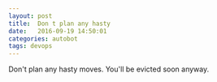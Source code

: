 ```yaml
---
layout: post
title:  Don t plan any hasty
date:   2016-09-19 14:50:01
categories: autobot
tags: devops
---
```


Don't plan any hasty moves.  You'll be evicted soon anyway.
